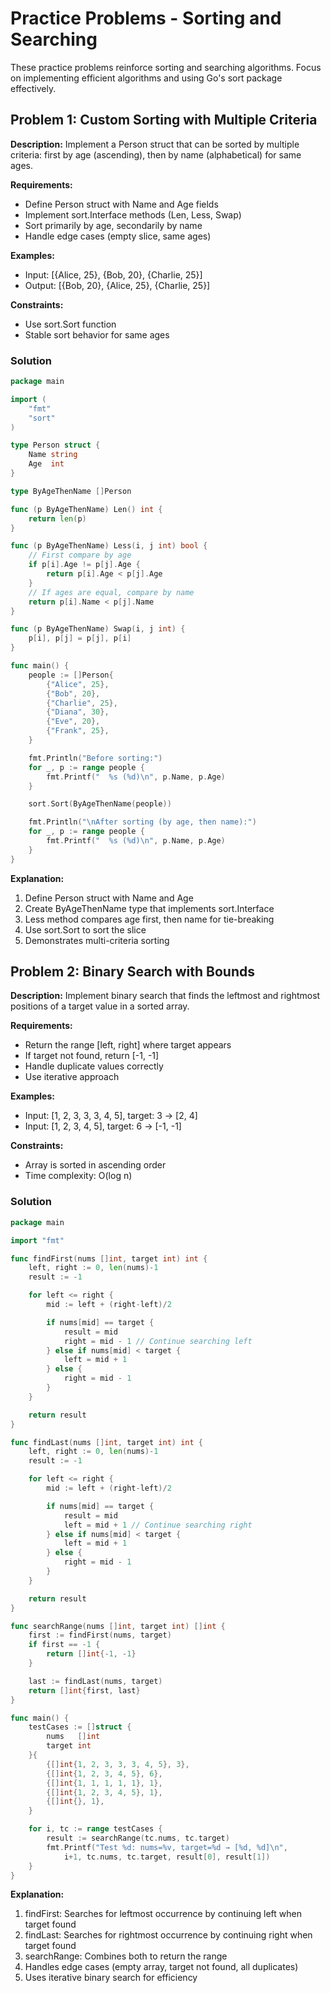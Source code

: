 # Practice Problems - Sorting and Searching

These practice problems reinforce sorting and searching algorithms. Focus on implementing efficient algorithms and using Go's sort package effectively.

## Problem 1: Custom Sorting with Multiple Criteria

**Description:** Implement a Person struct that can be sorted by multiple criteria: first by age (ascending), then by name (alphabetical) for same ages.

**Requirements:**
- Define Person struct with Name and Age fields
- Implement sort.Interface methods (Len, Less, Swap)
- Sort primarily by age, secondarily by name
- Handle edge cases (empty slice, same ages)

**Examples:**
- Input: [{Alice, 25}, {Bob, 20}, {Charlie, 25}]
- Output: [{Bob, 20}, {Alice, 25}, {Charlie, 25}]

**Constraints:**
- Use sort.Sort function
- Stable sort behavior for same ages

### Solution

```go
package main

import (
	"fmt"
	"sort"
)

type Person struct {
	Name string
	Age  int
}

type ByAgeThenName []Person

func (p ByAgeThenName) Len() int {
	return len(p)
}

func (p ByAgeThenName) Less(i, j int) bool {
	// First compare by age
	if p[i].Age != p[j].Age {
		return p[i].Age < p[j].Age
	}
	// If ages are equal, compare by name
	return p[i].Name < p[j].Name
}

func (p ByAgeThenName) Swap(i, j int) {
	p[i], p[j] = p[j], p[i]
}

func main() {
	people := []Person{
		{"Alice", 25},
		{"Bob", 20},
		{"Charlie", 25},
		{"Diana", 30},
		{"Eve", 20},
		{"Frank", 25},
	}

	fmt.Println("Before sorting:")
	for _, p := range people {
		fmt.Printf("  %s (%d)\n", p.Name, p.Age)
	}

	sort.Sort(ByAgeThenName(people))

	fmt.Println("\nAfter sorting (by age, then name):")
	for _, p := range people {
		fmt.Printf("  %s (%d)\n", p.Name, p.Age)
	}
}
```

**Explanation:**
1. Define Person struct with Name and Age
2. Create ByAgeThenName type that implements sort.Interface
3. Less method compares age first, then name for tie-breaking
4. Use sort.Sort to sort the slice
5. Demonstrates multi-criteria sorting

## Problem 2: Binary Search with Bounds

**Description:** Implement binary search that finds the leftmost and rightmost positions of a target value in a sorted array.

**Requirements:**
- Return the range [left, right] where target appears
- If target not found, return [-1, -1]
- Handle duplicate values correctly
- Use iterative approach

**Examples:**
- Input: [1, 2, 3, 3, 3, 4, 5], target: 3 → [2, 4]
- Input: [1, 2, 3, 4, 5], target: 6 → [-1, -1]

**Constraints:**
- Array is sorted in ascending order
- Time complexity: O(log n)

### Solution

```go
package main

import "fmt"

func findFirst(nums []int, target int) int {
	left, right := 0, len(nums)-1
	result := -1

	for left <= right {
		mid := left + (right-left)/2

		if nums[mid] == target {
			result = mid
			right = mid - 1 // Continue searching left
		} else if nums[mid] < target {
			left = mid + 1
		} else {
			right = mid - 1
		}
	}

	return result
}

func findLast(nums []int, target int) int {
	left, right := 0, len(nums)-1
	result := -1

	for left <= right {
		mid := left + (right-left)/2

		if nums[mid] == target {
			result = mid
			left = mid + 1 // Continue searching right
		} else if nums[mid] < target {
			left = mid + 1
		} else {
			right = mid - 1
		}
	}

	return result
}

func searchRange(nums []int, target int) []int {
	first := findFirst(nums, target)
	if first == -1 {
		return []int{-1, -1}
	}

	last := findLast(nums, target)
	return []int{first, last}
}

func main() {
	testCases := []struct {
		nums   []int
		target int
	}{
		{[]int{1, 2, 3, 3, 3, 4, 5}, 3},
		{[]int{1, 2, 3, 4, 5}, 6},
		{[]int{1, 1, 1, 1, 1}, 1},
		{[]int{1, 2, 3, 4, 5}, 1},
		{[]int{}, 1},
	}

	for i, tc := range testCases {
		result := searchRange(tc.nums, tc.target)
		fmt.Printf("Test %d: nums=%v, target=%d → [%d, %d]\n",
			i+1, tc.nums, tc.target, result[0], result[1])
	}
}
```

**Explanation:**
1. findFirst: Searches for leftmost occurrence by continuing left when target found
2. findLast: Searches for rightmost occurrence by continuing right when target found
3. searchRange: Combines both to return the range
4. Handles edge cases (empty array, target not found, all duplicates)
5. Uses iterative binary search for efficiency